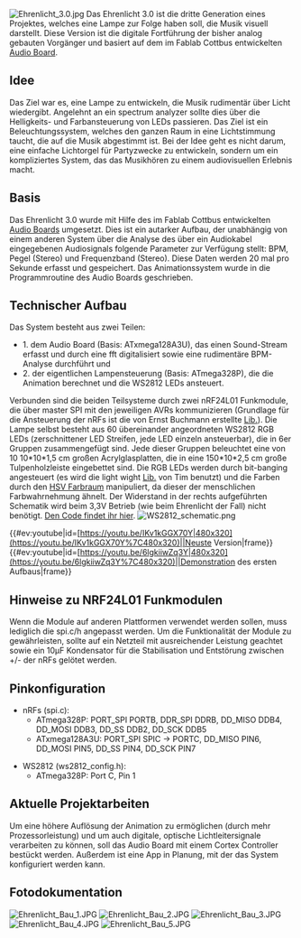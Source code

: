 ![Ehrenlicht_3.0.jpg](Ehrenlicht_3.0.jpg "Ehrenlicht_3.0.jpg")
<onlyinclude> Das Ehrenlicht 3.0 ist die dritte Generation eines
Projektes, welches eine Lampe zur Folge haben soll, die Musik visuell
darstellt. Diese Version ist die digitale Fortführung der bisher analog
gebauten Vorgänger und basiert auf dem im Fablab Cottbus entwickelten
[Audio Board](http://fablab-cottbus.de/index.php/Audio_Board).
</onlyinclude>

## Idee

Das Ziel war es, eine Lampe zu entwickeln, die Musik rudimentär über
Licht wiedergibt. Angelehnt an ein spectrum analyzer sollte dies über
die Helligkeits- und Farbansteuerung von LEDs passieren. Das Ziel ist
ein Beleuchtungssystem, welches den ganzen Raum in eine Lichtstimmung
taucht, die auf die Musik abgestimmt ist. Bei der Idee geht es nicht
darum, eine einfache Lichtorgel für Partyzwecke zu entwickeln, sondern
um ein kompliziertes System, das das Musikhören zu einem audiovisuellen
Erlebnis macht.

## Basis

Das Ehrenlicht 3.0 wurde mit Hilfe des im Fablab Cottbus entwickelten
[Audio Boards](http://fablab-cottbus.de/index.php/Audio_Board)
umgesetzt. Dies ist ein autarker Aufbau, der unabhängig von einem
anderen System über die Analyse des über ein Audiokabel eingegebenen
Audiosignals folgende Parameter zur Verfügung stellt: BPM, Pegel
(Stereo) und Frequenzband (Stereo). Diese Daten werden 20 mal pro
Sekunde erfasst und gespeichert. Das Animationssystem wurde in die
Programmroutine des Audio Boards geschrieben.

## Technischer Aufbau

Das System besteht aus zwei Teilen:

  - 1\. dem Audio Board (Basis: ATxmega128A3U), das einen Sound-Stream
    erfasst und durch eine fft digitalisiert sowie eine rudimentäre
    BPM-Analyse durchführt und
  - 2\. der eigentlichen Lampensteuerung (Basis: ATmega328P), die die
    Animation berechnet und die WS2812 LEDs ansteuert.

Verbunden sind die beiden Teilsysteme durch zwei nRF24L01 Funkmodule,
die über master SPI mit den jeweiligen AVRs kommunizieren (Grundlage für
die Ansteuerung der nRFs ist die von Ernst Buchmann erstellte
[Lib.](https://www.mikrocontroller.net/articles/NRF24L01_Tutorial)). Die
Lampe selbst besteht aus 60 übereinander angeordneten WS2812 RGB LEDs
(zerschnittener LED Streifen, jede LED einzeln ansteuerbar), die in 6er
Gruppen zusammengefügt sind. Jede dieser Gruppen beleuchtet eine von 10
10\*10\*1,5 cm großen Acrylglasplatten, die in eine 150\*10\*2,5 cm
große Tulpenholzleiste eingebettet sind. Die RGB LEDs werden durch
bit-banging angesteuert (es wird die light wight
[Lib.](https://github.com/cpldcpu/light_ws2812) von Tim benutzt) und die
Farben durch den [HSV
Farbraum](https://de.wikipedia.org/wiki/HSV-Farbraum) manipuliert, da
dieser der menschlichen Farbwahrnehmung ähnelt. Der Widerstand in der
rechts aufgeführten Schematik wird beim 3,3V Betrieb (wie beim
Ehrenlicht der Fall) nicht benötigt. [Den Code findet ihr
hier](https://github.com/maximusvo/Ehrenlicht).
![WS2812_schematic.png](WS2812_schematic.png "WS2812_schematic.png")

{{\#ev:youtube|id=[https://youtu.be/IKv1kGGX70Y|480x320](https://youtu.be/IKv1kGGX70Y%7C480x320)||Neuste
Version|frame}}
{{\#ev:youtube|id=[https://youtu.be/6lgkiiwZq3Y|480x320](https://youtu.be/6lgkiiwZq3Y%7C480x320)||Demonstration
des ersten Aufbaus|frame}}

## Hinweise zu NRF24L01 Funkmodulen

Wenn die Module auf anderen Plattformen verwendet werden sollen, muss
lediglich die spi.c/h angepasst werden. Um die Funktionalität der Module
zu gewährleisten, sollte auf ein Netzteil mit ausreichender Leistung
geachtet sowie ein 10µF Kondensator für die Stabilisation und Entstörung
zwischen +/- der nRFs gelötet werden.

## Pinkonfiguration

  - nRFs (spi.c):
      - ATmega328P: PORT_SPI PORTB, DDR_SPI DDRB, DD_MISO DDB4,
        DD_MOSI DDB3, DD_SS DDB2, DD_SCK DDB5
      - ATxmega128A3U: PORT_SPI SPIC -\> PORTC, DD_MISO PIN6, DD_MOSI
        PIN5, DD_SS PIN4, DD_SCK PIN7

<!-- end list -->

  - WS2812 (ws2812_config.h):
      - ATmega328P: Port C, Pin 1

## Aktuelle Projektarbeiten

Um eine höhere Auflösung der Animation zu ermöglichen (durch mehr
Prozessorleistung) und um auch digitale, optische Lichtleitersignale
verarbeiten zu können, soll das Audio Board mit einem Cortex Controller
bestückt werden. Außerdem ist eine App in Planung, mit der das System
konfiguriert werden kann.

## Fotodokumentation

![Ehrenlicht_Bau_1.JPG](Ehrenlicht_Bau_1.JPG "Ehrenlicht_Bau_1.JPG")
![Ehrenlicht_Bau_2.JPG](Ehrenlicht_Bau_2.JPG "Ehrenlicht_Bau_2.JPG")
![Ehrenlicht_Bau_3.JPG](Ehrenlicht_Bau_3.JPG "Ehrenlicht_Bau_3.JPG")
![Ehrenlicht_Bau_4.JPG](Ehrenlicht_Bau_4.JPG "Ehrenlicht_Bau_4.JPG")
![Ehrenlicht_Bau_5.JPG](Ehrenlicht_Bau_5.JPG "Ehrenlicht_Bau_5.JPG")